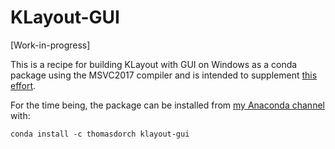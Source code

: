 # KLayout-GUI
[Work-in-progress]

This is a recipe for building KLayout with GUI on Windows as a conda package using the MSVC2017 compiler and is intended to supplement [this effort](https://github.com/conda-forge/staged-recipes/pull/20396).

For the time being, the package can be installed from [my Anaconda channel](https://anaconda.org/thomasdorch/klayout-gui) with:

```
conda install -c thomasdorch klayout-gui
```
